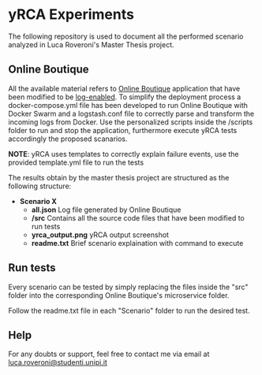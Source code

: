 # yRCA Experiments
The following repository is used to document all the performed scenario analyzed in Luca Roveroni's Master Thesis project.

##  Online Boutique
All the available material refers to [Online Boutique](https://github.com/GoogleCloudPlatform/microservices-demo) application that have been modified to be [log-enabled](https://github.com/di-unipi-socc/log-enabled-online-boutique).
To simplify the deployment process a docker-compose.yml file has been developed to run Online Boutique with Docker Swarm and a logstash.conf file to correctly parse and transform the incoming logs from Docker.
Use the personalized scripts inside the /scripts folder to run and stop the application, furthermore execute yRCA tests accordingly the proposed scanarios.

**NOTE**: yRCA uses templates to correctly explain failure events, use the provided template.yml file to run the tests

The results obtain by the master thesis project are structured as the following structure:
- **Scenario X**
  - **all.json**          Log file generated by Online Boutique
  - **/src**              Contains all the source code files that have been modified to run tests
  - **yrca_output.png**   yRCA output screenshot
  - **readme.txt**        Brief scenario explaination with command to execute

## Run tests
Every scenario can be tested by simply replacing the files inside the "src" folder into the corresponding Online Boutique's microservice folder.

Follow the readme.txt file in each "Scenario" folder to run the desired test.

## Help
For any doubts or support, feel free to contact me via email at luca.roveroni@studenti.unipi.it
